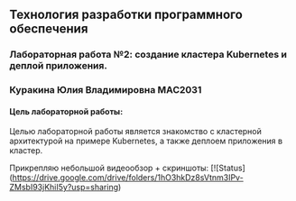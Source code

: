 ## Технология разработки программного обеспечения
### Лабораторная работа №2: создание кластера Kubernetes и деплой приложения.
### Куракина Юлия Владимировна МАС2031 

#### Цель лабораторной работы: 
Целью лабораторной работы является знакомство с кластерной архитектурой на примере Kubernetes, а также деплоем приложения в кластер.

Прикрепляю небольшой видеообзор + скриншоты:
[![Status] (https://drive.google.com/drive/folders/1hO3hkDz8sVtnm3IPv-ZMsbI93jKhiI5y?usp=sharing)

